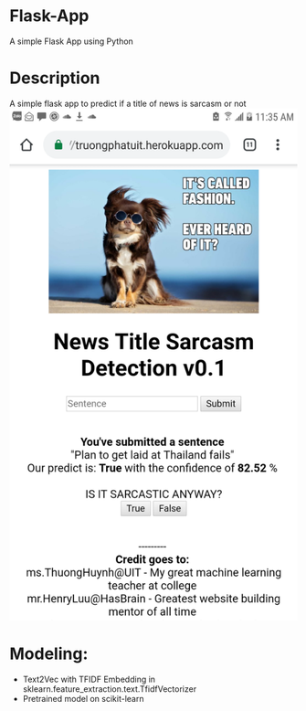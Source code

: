 # Flask-App
A simple Flask App using Python

# Description
A simple flask app to predict if a title of news is sarcasm or not
![](img/demo.png)
# Modeling:
- Text2Vec with TFIDF Embedding in sklearn.feature_extraction.text.TfidfVectorizer
- Pretrained model on scikit-learn

